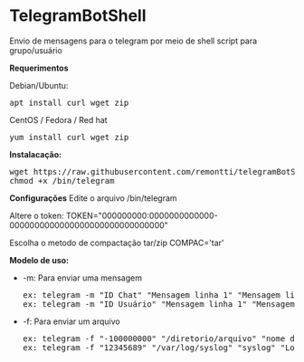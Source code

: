 # TelegramBotShell
Envio de mensagens para o telegram por meio de shell script para grupo/usuário <br>

<b>Requerimentos</b>

Debian/Ubuntu:
<pre>apt install curl wget zip</pre>

CentOS / Fedora / Red hat
<pre>yum install curl wget zip</pre>

<b>Instalacação:</b>
<pre>
wget https://raw.githubusercontent.com/remontti/telegramBotShell/master/telegram -O /bin/telegram
chmod +x /bin/telegram</pre>

<b>Configurações</b>
Edite o arquivo /bin/telegram

Altere o token:
TOKEN="000000000:0000000000000-0000000000000000000000000000000"

Escolha o metodo de compactação tar/zip
COMPAC='tar'

<b>Modelo de uso:</b>

- -m: Para enviar uma mensagem
     <pre>ex: telegram -m "ID Chat" "Mensagem linha 1" "Mensagem linha 2" "Mensagem linha 3"
  ex: telegram -m "ID Usuário" "Mensagem linha 1" "Mensagem linha 2" "Mensagem linha 3"</pre>

- -f: Para enviar um arquivo
     <pre>ex: telegram -f "-100000000" "/diretorio/arquivo" "nome do arquivo compactado" "Comentário"
  ex: telegram -f "12345689" "/var/log/syslog" "syslog" "Logs do sistema"</pre>
